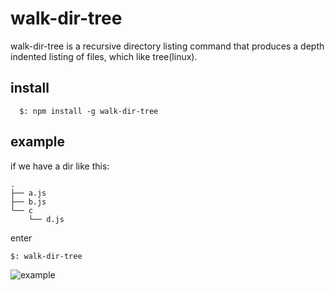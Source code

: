 # walk-dir-tree

walk-dir-tree is a recursive directory listing command that produces a depth indented listing of files, which like tree(linux).

## install

``` shell
  $: npm install -g walk-dir-tree
```


## example

if we have a dir like this:

```shell
.
├── a.js
├── b.js
└── c
    └── d.js
```

enter

```shell
$: walk-dir-tree
```

![example](http://7xjbj4.com1.z0.glb.clouddn.com/example.png)
